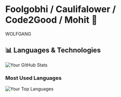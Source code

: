 
# Foolgobhi / Caulifalower / Code2Good / Mohit 👋

WOLFGANG

## 📊 Languages & Technologies

<!-- Dynamic GitHub stats -->
![Your GitHub Stats](https://github-readme-stats.vercel.app/api?username=mohitkr827&show_icons=true&theme=radical)

### Most Used Languages
![Your Top Languages](https://github-readme-stats.vercel.app/api/top-langs/?username=mohitkr827&theme=radical&layout=compact&hide=html)
